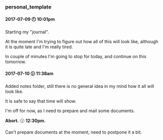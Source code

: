 ### personal_template

#### 2017-07-09 :clock10: 10:01pm

Starting my "journal".

At the moment I'm trying to figure out how all of this will look like, although it is quite late and I'm really tired.

In couple of minutes I'm going to stop for today, and continue on this tomorrow.


#### 2017-07-10  :clock1130: 11:38am

Added notes folder, still there is no general idea in my mind how it all will look like.

It is safe to say that time will show.

I'm off for now, as I need to prepare and mail some documents.

**Abort.**  :clock1230: **12:30pm.**

Can't prepare documents at the moment, need to postpone it a bit.